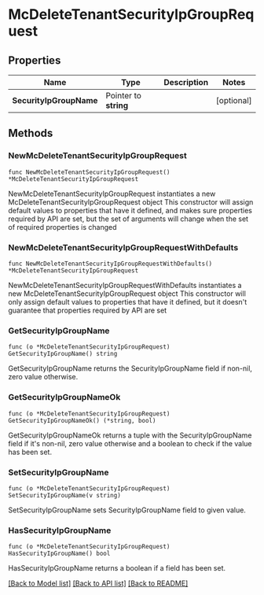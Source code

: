 # McDeleteTenantSecurityIpGroupRequest

## Properties

Name | Type | Description | Notes
------------ | ------------- | ------------- | -------------
**SecurityIpGroupName** | Pointer to **string** |  | [optional] 

## Methods

### NewMcDeleteTenantSecurityIpGroupRequest

`func NewMcDeleteTenantSecurityIpGroupRequest() *McDeleteTenantSecurityIpGroupRequest`

NewMcDeleteTenantSecurityIpGroupRequest instantiates a new McDeleteTenantSecurityIpGroupRequest object
This constructor will assign default values to properties that have it defined,
and makes sure properties required by API are set, but the set of arguments
will change when the set of required properties is changed

### NewMcDeleteTenantSecurityIpGroupRequestWithDefaults

`func NewMcDeleteTenantSecurityIpGroupRequestWithDefaults() *McDeleteTenantSecurityIpGroupRequest`

NewMcDeleteTenantSecurityIpGroupRequestWithDefaults instantiates a new McDeleteTenantSecurityIpGroupRequest object
This constructor will only assign default values to properties that have it defined,
but it doesn't guarantee that properties required by API are set

### GetSecurityIpGroupName

`func (o *McDeleteTenantSecurityIpGroupRequest) GetSecurityIpGroupName() string`

GetSecurityIpGroupName returns the SecurityIpGroupName field if non-nil, zero value otherwise.

### GetSecurityIpGroupNameOk

`func (o *McDeleteTenantSecurityIpGroupRequest) GetSecurityIpGroupNameOk() (*string, bool)`

GetSecurityIpGroupNameOk returns a tuple with the SecurityIpGroupName field if it's non-nil, zero value otherwise
and a boolean to check if the value has been set.

### SetSecurityIpGroupName

`func (o *McDeleteTenantSecurityIpGroupRequest) SetSecurityIpGroupName(v string)`

SetSecurityIpGroupName sets SecurityIpGroupName field to given value.

### HasSecurityIpGroupName

`func (o *McDeleteTenantSecurityIpGroupRequest) HasSecurityIpGroupName() bool`

HasSecurityIpGroupName returns a boolean if a field has been set.


[[Back to Model list]](../README.md#documentation-for-models) [[Back to API list]](../README.md#documentation-for-api-endpoints) [[Back to README]](../README.md)


